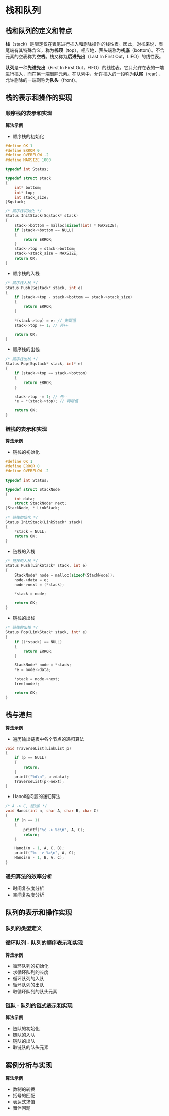 # 栈和队列

## 栈和队列的定义和特点

**栈**（stack）是限定仅在表尾进行插入和删除操作的线性表。因此，对栈来说，表尾端有其特殊含义，称为**栈顶**（top），相应地，表头端称为**栈底**（bottom）。不含元素的空表称为**空栈**。栈又称为**后进先出**（Last In First Out，LIFO）的线性表。

**队列**是一种**先进先出**（First In First Out，FIFO）的线性表。它只允许在表的一端进行插入，而在另一端删除元素。在队列中，允许插入的一段称为**队尾**（rear），允许删除的一端则称为**队头**（front）。

## 栈的表示和操作的实现

### 顺序栈的表示和实现

**算法示例**

- 顺序栈的初始化
```c
#define OK 1
#define ERROR 0
#define OVERFLOW -2
#define MAXSIZE 1000

typedef int Status;

typedef struct stack
{
	int* bottom;
	int* top;
	int stack_size;
}Sqstack;

/* 顺序栈初始化 */
Status InitStack(Sqstack* stack)
{
	stack->bottom = malloc(sizeof(int) * MAXSIZE);
	if (stack->bottom == NULL)
	{
		return ERROR;
	}
	stack->top = stack->bottom;
	stack->stack_size = MAXSIZE;
	return OK;
}
```

- 顺序栈的入栈
```c
/* 顺序栈入栈 */
Status Push(Sqstack* stack, int e)
{
	if (stack->top - stack->bottom == stack->stack_size)
	{
		return ERROR;
	}

	*(stack->top) = e; // 先赋值
	stack->top += 1; // 再++

	return OK;
}
```

- 顺序栈的出栈
```c
/* 顺序栈出栈 */
Status Pop(Sqstack* stack, int* e)
{
	if (stack->top == stack->bottom)
	{
		return ERROR;
	}

	stack->top -= 1; // 先--
	*e = *(stack->top); // 再赋值

	return OK;
}
```

### 链栈的表示和实现

**算法示例**

- 链栈的初始化
```c
#define OK 1
#define ERROR 0
#define OVERFLOW -2

typedef int Status;

typedef struct StackNode
{
	int data;
	struct StackNode* next;
}StackNode, * LinkStack;

/* 链栈初始化 */
Status InitStack(LinkStack* stack)
{
	*stack = NULL;
	return OK;
}
```

- 链栈的入栈
```c
/* 链栈的入栈 */
Status Push(LinkStack* stack, int e)
{
	StackNode* node = malloc(sizeof(StackNode));
	node->data = e;
	node->next = (*stack);

	*stack = node;

	return OK;
}
```

- 链栈的出栈
```c
/* 链栈的出栈 */
Status Pop(LinkStack* stack, int* e)
{
	if ((*stack) == NULL)
	{
		return ERROR;
	}

	StackNode* node = *stack;
	*e = node->data;

	*stack = node->next;
	free(node);

	return OK;
}
```

## 栈与递归

**算法示例**

- 遍历输出链表中各个节点的递归算法
```c
void TraverseList(LinkList p)
{
	if (p == NULL)
	{
		return;
	}
	printf("%d\n", p->data);
	TraverseList(p->next);
}
```

- Hanoi塔问题的递归算法
```c
/* A -> C, 经过B */
void Hanoi(int n, char A, char B, char C)
{
	if (n == 1)
	{
		printf("%c -> %c\n", A, C);
		return;
	}

	Hanoi(n - 1, A, C, B);
	printf("%c -> %c\n", A, C);
	Hanoi(n - 1, B, A, C);
}
```

### 递归算法的效率分析

- 时间复杂度分析
- 空间复杂度分析

## 队列的表示和操作实现

### 队列的类型定义

### 循环队列 - 队列的顺序表示和实现

**算法示例**

- 循环队列的初始化
- 求循环队列的长度
- 循环队列的入队
- 循环队列的出队
- 取循环队列的队头元素

### 链队 - 队列的链式表示和实现

**算法示例**

- 链队的初始化
- 链队的入队
- 链队的出队
- 取链队的队头元素

## 案例分析与实现

**算法示例**

- 数制的转换
- 括号的匹配
- 表达式求值
- 舞伴问题
